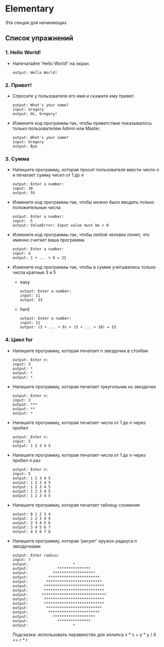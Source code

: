 # Elementary

Эта секция для начинающих

## Список упражнений

### 1. Hello World!
- Напечатайте ‘Hello World!’ на экран.  

    ```
    output: Hello World!
    ```
    
### 2. Привет!
- Спросите у пользователя его имя и скажите ему привет.  

    ```
    output: What's your name?  
    input: Gregory  
    output: Hi, Gregory!   
    ```
- Измените код программы так, чтобы приветствие показывалось только пользователям Admin или Master.  

    ```
    output: What's your name?
    input: Gregory
    output: Bye
    ```
    
### 3. Сумма
- Напишите программу, которая просит пользователя ввести число n и печатает сумму чисел от 1 до n  

    ```
    output: Enter a number: 
    input: 10
    output: 55
    ```
- Измените код программы так, чтобы можно было вводить только положительные числа  

    ```
    output: Enter a number: 
    input: -5
    output: ValueError: Input value must be > 0 
    ```
- Измените код программы так, чтобы любой человек понял, что именно считает ваша программа  

    ```
    output: Enter a number: 
    input: 6
    output: 1 + ... + 6 = 21
    ```
- Измените код программы так, чтобы в сумме учитывались только числа кратные 3 и 5  
  + easy  
  
    ```
    output: Enter a number: 
    input: 11
    output: 33
    ```  
  + hard  
  
    ```
    output: Enter a number: 
    input: 11
    output: (3 + ... + 9) + (5 + ... + 10) = 33
    ```

### 4. Цикл for
- Напишите программу, которая печатает n звездочек в столбик  

    ```
    output: Enter n:  
    input: 3
    output: *
    output: *
    output: *
    ```
- Напишите программу, которая печатает треугольник из звездочек

    ```
    output: Enter n:
    input: 3
    output: ***
    output: **
    output: *
    ```
- Напишите программу, которая печатает числа от 1 до n через пробел

    ```
    output: Enter n:
    input: 5
    output: 1 2 3 4 5
    ```

- Напишите программу, которая печатает числа от 1 до n через пробел n раз

    ```
    output: Enter n:
    input: 5
    output: 1 2 3 4 5
    output: 1 2 3 4 5
    output: 1 2 3 4 5
    output: 1 2 3 4 5
    output: 1 2 3 4 5
    ```

- Напишите программу, которая печатает таблицу сложения

    ```
    output: 0 1 2 3 4 
    output: 1 2 3 4 5
    output: 2 3 4 5 6
    output: 3 4 5 6 7
    output: 4 5 6 7 8
    ```

- Напишите программу, которая 'рисует' кружок радиуса n звездочками

    ```
    output: Enter radius: 
    input: 7
    output:                    *                   
    output:             ***************            
    output:           *******************          
    output:         ***********************        
    output:        *************************       
    output:       ***************************      
    output:       ***************************      
    output:      *****************************     
    output:       ***************************      
    output:       ***************************      
    output:        *************************       
    output:         ***********************        
    output:           *******************          
    output:             ***************            
    output:                    *  
    ```
    Подсказка: использовать неравенство для эллипса x \* x + y \* y / 4 <= r \* r
